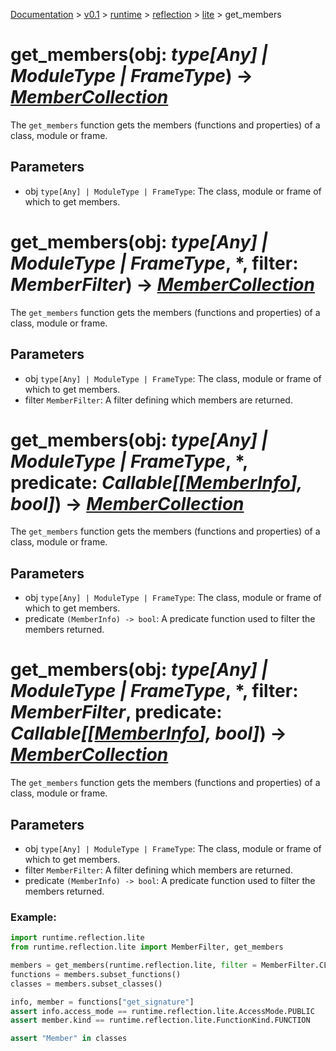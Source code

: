 [Documentation](/docs/documentation.md) >
 [v0.1](/docs/0.1/version.md) >
  [runtime](/docs/0.1/runtime/module.md) >
   [reflection](/docs/0.1/runtime/reflection/module.md) >
    [lite](/docs/0.1/runtime/reflection/lite/module.md) >
     get_members

# get_members(obj: _type[Any] | ModuleType | FrameType_) -> _[MemberCollection](member_collection.md)_
The `get_members` function gets the members (functions and properties) of a class, module or frame.

## Parameters

- obj `type[Any] | ModuleType | FrameType`: The class, module or frame of which to get members.

# get_members(obj: _type[Any] | ModuleType | FrameType_, *, filter: _MemberFilter_) -> _[MemberCollection](member_collection.md)_
The `get_members` function gets the members (functions and properties) of a class, module or frame.

## Parameters

- obj `type[Any] | ModuleType | FrameType`: The class, module or frame of which to get members.
- filter `MemberFilter`: A filter defining which members are returned.

# get_members(obj: _type[Any] | ModuleType | FrameType_, *, predicate: _Callable[[[MemberInfo](member_info.md)], bool]_) -> _[MemberCollection](member_collection.md)_

The `get_members` function gets the members (functions and properties) of a class, module or frame.

## Parameters

- obj `type[Any] | ModuleType | FrameType`: The class, module or frame of which to get members.
- predicate `(MemberInfo) -> bool`: A predicate function used to filter the members returned.

# get_members(obj: _type[Any] | ModuleType | FrameType_, *, filter: _MemberFilter_, predicate: _Callable[[[MemberInfo](member_info.md)], bool]_) -> _[MemberCollection](member_collection.md)_

The `get_members` function gets the members (functions and properties) of a class, module or frame.

## Parameters

- obj `type[Any] | ModuleType | FrameType`: The class, module or frame of which to get members.
- filter `MemberFilter`: A filter defining which members are returned.
- predicate `(MemberInfo) -> bool`: A predicate function used to filter the members returned.

### Example:

```python
import runtime.reflection.lite
from runtime.reflection.lite import MemberFilter, get_members

members = get_members(runtime.reflection.lite, filter = MemberFilter.CLASSES | MemberFilter.FUNCTIONS_AND_METHODS)
functions = members.subset_functions()
classes = members.subset_classes()

info, member = functions["get_signature"]
assert info.access_mode == runtime.reflection.lite.AccessMode.PUBLIC
assert member.kind == runtime.reflection.lite.FunctionKind.FUNCTION

assert "Member" in classes
```